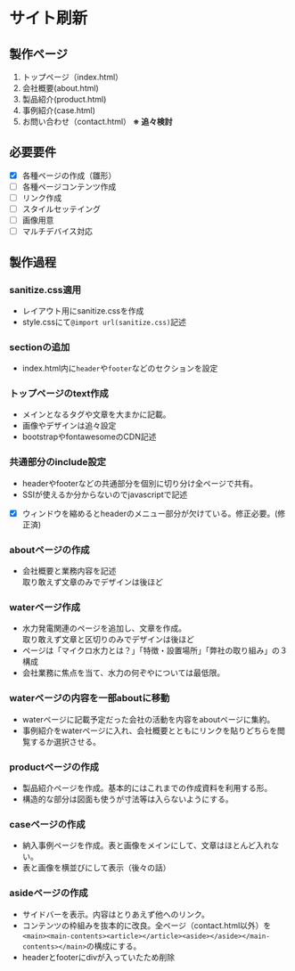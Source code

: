 # サイト刷新

## 製作ページ

1. トップページ（index.html）
2. 会社概要(about.html)
3. 製品紹介(product.html)
4. 事例紹介(case.html)
5. お問い合わせ（contact.html）
   **※ 追々検討**

## 必要要件

- [x] 各種ページの作成（雛形）
- [ ] 各種ページコンテンツ作成
- [ ] リンク作成
- [ ] スタイルセッテイング
- [ ] 画像用意
- [ ] マルチデバイス対応

## 製作過程
 ### sanitize.css適用
  - レイアウト用にsanitize.cssを作成
  - style.cssにて```@import url(sanitize.css)```記述

 ### sectionの追加
  - index.html内に```header```や```footer```などのセクションを設定

 ### トップページのtext作成
  - メインとなるタグや文章を大まかに記載。
  - 画像やデザインは追々設定
  - bootstrapやfontawesomeのCDN記述
  
 ### 共通部分のinclude設定
  - headerやfooterなどの共通部分を個別に切り分け全ページで共有。
  - SSIが使えるか分からないのでjavascriptで記述
  - [x] ウィンドウを縮めるとheaderのメニュー部分が欠けている。修正必要。(修正済)

 ### aboutページの作成
  - 会社概要と業務内容を記述<br>
    取り敢えず文章のみでデザインは後ほど

 ### waterページ作成
  - 水力発電関連のページを追加し、文章を作成。<br>
    取り敢えず文章と区切りのみでデザインは後ほど
  - ページは「マイクロ水力とは？」「特徴・設置場所」「弊社の取り組み」の３構成
  - 会社業務に焦点を当て、水力の何ぞやについては最低限。

 ### waterページの内容を一部aboutに移動
  - waterページに記載予定だった会社の活動を内容をaboutページに集約。
  - 事例紹介をwaterページに入れ、会社概要とともにリンクを貼りどちらを閲覧するか選択させる。

 ### productページの作成
  - 製品紹介ページを作成。基本的にはこれまでの作成資料を利用する形。
  - 構造的な部分は図面も使うが寸法等は入らないようにする。

 ### caseページの作成
  - 納入事例ページを作成。表と画像をメインにして、文章はほとんど入れない。
  - 表と画像を横並びにして表示（後々の話）

 ### asideページの作成
  - サイドバーを表示。内容はとりあえず他へのリンク。
  - コンテンツの枠組みを抜本的に改良。全ページ（contact.html以外）を```<main><main-contents><article></article><aside></aside></main-contents></main>```の構成にする。
  - headerとfooterにdivが入っていたため削除